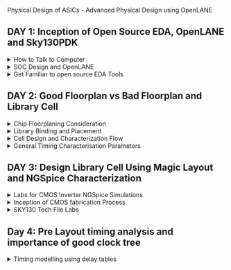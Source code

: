 [](url) Physical Design of ASICs - Advanced Physical Design using OpenLANE


## DAY 1: Inception of Open Source EDA, OpenLANE and Sky130PDK

 <details>
  <summary>How to Talk to Computer</summary>
  
## Introduction to QFN-48 Package, Chip, Pad, Core, Die, IPs

* The Arduino or any other board block structure looks as below
 ![Screenshot from 2023-09-09 12-12-10](https://github.com/SolankiPratikkumar/IIITB_PRATIKKUMAR_ASIC/assets/140999250/15592065-db6f-48ca-9107-c93d7b5f153d)

* Below there is an IC or processor which is now called as Package QFN 48(Quad Flat No Lead) which is 7mm*7mm area and inside it will communicate with a chip
![Screenshot from 2023-09-09 12-15-13](https://github.com/SolankiPratikkumar/IIITB_PRATIKKUMAR_ASIC/assets/140999250/8104fbde-5b38-4994-a06a-4709cf2c4842)

* This chip is manufactured on a silicon chip called DIE; PADS makes communication with input and output signals and CORE contains all digital logic inside it
![Screenshot from 2023-09-09 12-18-11](https://github.com/SolankiPratikkumar/IIITB_PRATIKKUMAR_ASIC/assets/140999250/16af2006-ff48-4cb2-97e5-549918ba5d72)

* Below is the vital terminology "Foundry IPs" which means a foundry is a factory which manufactures the chip using big machines and IPs an Intellectual Property which is done by communication with the help of files with an organisation. The term "MACROS" performs Digital Operation and consists of pure Digital Logic inside the chip.

![Screenshot from 2023-09-09 12-24-06](https://github.com/SolankiPratikkumar/IIITB_PRATIKKUMAR_ASIC/assets/140999250/69a59fac-f04a-4a43-8ec8-752b4d09e309)

 **Introduction to RISC-V**
   
   * C-Program is run by the compile to assembly language of RISC V and that makes Hardware Layout operation (qflow); that Hardware can be RISC-V

***WHAT IS RISC-V***

* RISC-V is an open-source instruction set architecture used to develop custom processors for a variety of applications, from embedded designs to supercomputers.
* RISC-V is an open-source instruction set architecture (ISA) for designing computer processors. 
* An instruction set architecture defines the instructions a processor can execute, the formats for those instructions, and the corresponding hardware behaviour. 
* RISC-V is designed to be versatile, customizable, and open, making it well-suited for a wide range of applications, from embedded systems to high-performance computing.
* Briefly the architecture can be understood below:
* RISC-V Architecture --->  Implementation (picorv32 cpu core) ---> Hardware Layout(qflow)

 ![Screenshot from 2023-09-09 18-22-13](https://github.com/SolankiPratikkumar/IIITB_PRATIKKUMAR_ASIC/assets/140999250/15f88da2-a69a-4521-aee6-a0bf3c358902)

## RISC-V Characteristics

* Is a proven ISA and follows established RISC design principles
* Has single-cycle instructions
* Uses a load-store architecture
* Features a simple, stable, software-centric design (small, fixed base with modular fixed-standard extensions)
* Is modular, layered and extensible, allowing for software and hardware freedom in architecture
* Flexible and scalable (i.e., suitable for microcontrollers to personal computers to supercomputers)
* Has 32- and 64-bit variants and extensions to support floating point instructions
* Is supported by various language compilers (e.g., GNU Compiler Collection and Linux operating system)
* Offers a range of hardware support from microcontrollers to systems on module, systems on chip and field programmable gate arrays
* Accelerates the design-to-market timeline through collaboration and open-source IP reuse

# From Software Applications to Hardware

* The Flow of the RISC-V is explained in the below image:
   
 ![Screenshot from 2023-08-20 14-48-36](https://github.com/SolankiPratikkumar/IIITB_PRATIKKUMAR_ASIC/assets/140999250/8415bef2-9de6-494e-95dd-d00528000659)

* "Application Software" (like Mozilla Firefox, Stopwatch app) is input to the "System Software" which then passes through the compiler and generated to RISC-V in an instruction.exe file and the exe file is passed to the Assembler which converts to Machine Binary language and Finally that is executed to "Hardware" Chip layout

 * The example of the RISC-V flow can be understood by below StopWatch application:
   
![Screenshot from 2023-08-20 14-47-58](https://github.com/SolankiPratikkumar/IIITB_PRATIKKUMAR_ASIC/assets/140999250/9ccf5217-418a-4c1d-95f2-5ea503bc70dd)

* Same way it works for other Application Software:

  ![Screenshot from 2023-08-20 14-55-09](https://github.com/SolankiPratikkumar/IIITB_PRATIKKUMAR_ASIC/assets/140999250/c0679442-3926-4659-b170-e361fe0fb134)

* Works in the following way, the C-program is created by an application and provided it to input to the compiler to which the output is RISC-V instruction and that is input to the assembler and the output of the assembler is Machine language code which is in binary format and that machine level code is input for the Hardware that is here Chip layout. Here the Compiler and assembler together form a System Software block.
  
![r1aWhatsApp Image 2023-08-20 at 4 11 34 PM](https://github.com/SolankiPratikkumar/IIITB_PRATIKKUMAR_ASIC/assets/140999250/50799b6e-38b9-437b-a360-963def94357e)

 </details>
 
  <details>
  <summary>SOC Design and OpenLANE</summary>
   
# Introduction to all components of Open source Digital ASIC Design
  

* ASIC consists of main components like RTL IPs, EDA Tools, PDK Data as shown in below image:
![Screenshot from 2023-09-10 21-37-47](https://github.com/SolankiPratikkumar/IIITB_PRATIKKUMAR_ASIC/assets/140999250/37da65cc-1014-4d96-8821-8e5d5885e91f)

* Here we are starting to see Pure Play FABs and Fabless design companies.
* PDK = the interface between the FAB and the Designers
      = Process Design Kit
* Google made an agreement with Skywater Technology and then release an opensource PPDK to masses which was FOSS 130nm Production PDK
* 130nm Technology PDK has 6% distribution of pure-play integrated circuit foundry sales in 2019 by feature sizes
* Below image shows us all the main components of RTL IPS, EDA Tools, PDK Data respectively
  
![Screenshot from 2023-09-10 21-47-23](https://github.com/SolankiPratikkumar/IIITB_PRATIKKUMAR_ASIC/assets/140999250/22ecff72-8a65-45b2-ad11-c812e9bec802)

* And collection of files are used to model a fabrication process for the EDA tools used to design and IC
* Process Design Rules, Device Models, DIgital Standard Cell Libraries,etc as seen in the below image
![Screenshot from 2023-09-10 21-51-46](https://github.com/SolankiPratikkumar/IIITB_PRATIKKUMAR_ASIC/assets/140999250/0e42da6c-f518-4419-b125-eed080977982)

(Question) Is 130nm Technology Fast?
* Yes,its Fast Technology
* The Intel P4EE @3.46GHz runs, which is much fast 
* OSU team reported 327 MHz post layout clock frequency for a single cycle RV32i CPU
* A Pipeline version can achieve > 1GHz clock!

* The ASICs design methodology is implemented through flow:
* ASIC Flow Onjective: RTL to GDS II
* Also called Automated PnR and/or Physical Implemetation

**Simplified RTL to GDS II Flow**

* The Flowchart of the Entire Flow is summarise below in image: 
![Screenshot from 2023-09-10 23-14-15](https://github.com/SolankiPratikkumar/IIITB_PRATIKKUMAR_ASIC/assets/140999250/0c237708-7cf2-4059-aa51-8e2018b72500)


* STEP 1:  Synthesis
  
* Convert RTL to a circuit out of components from the standard cell library(SCL)
* Standard cells have regular layout
* Each cells comes with different views/models utilize by different EDA views of Libraries
  * Electrical HDL & Spice
  * Layout(Abstract & Layout)

![Screenshot from 2023-09-10 23-21-53](https://github.com/SolankiPratikkumar/IIITB_PRATIKKUMAR_ASIC/assets/140999250/b95836c8-e631-4aaa-a4a0-4a6371d9df58)

* STEP 2: Floor Planning and Power Planning
  
* The objective overhere is to plan silicon area & create robust power distribution of the circuits
* Chip Floor Planning: Partition the chip die between different system building blocks & place the input/output Pads
* Macro Floor Planning: Dimensions, pin location, row definition
* Power Planning: Connected by multiple power straps,power rings, power pads of Vdd and Vss
* Below is the image of Chip Floor Planning and Designs are also shown there:
     
![Screenshot from 2023-09-10 23-21-32](https://github.com/SolankiPratikkumar/IIITB_PRATIKKUMAR_ASIC/assets/140999250/d433e6a8-ef7c-4f12-a19a-9cfcc0cf2140)

* STEP 3: Placement

* Place the cells on the floorplan rows, aligned with the sites
* Usually placement is done in two Steps: Global Placement and Detailed Placement
* In Global Placement decide the optimal position for the old cell; such positions are not certainly legal so the cell may overlay or go for a toss
* In Detailed Placement the position obtained is minimally altered to be legal
  
* STEP 4: Clock Tree Synthesis(CLock Routing)

* Create a clock-distributed network
* To deliver the clock to all sequential element flipflop
* With minimum clock Skew
* And in a good shape as Tree(H,X,etc)
  
![Screenshot from 2023-09-11 00-46-42](https://github.com/SolankiPratikkumar/IIITB_PRATIKKUMAR_ASIC/assets/140999250/4630998a-eb62-4033-99cd-53da13c0a514)

* STEP 5: Routing of Signal

* Metal nets are connected self together
* Implement the interconnect using the available metal layer as defined by PDKs
* The Sky130PDK defines routing layers, the lowest layer is directly connected and it's a Titanium metal layer while the Interconnects are an Aluminium layer
* Metal tracks form a routing grid
* The routing grid is huge
* Divide and Conquer
   * Global Routing: Generates routing guides
   * Detailed Routing: Uses the routing guides to implement the actual wiring
     
![Screenshot from 2023-09-11 00-48-25](https://github.com/SolankiPratikkumar/IIITB_PRATIKKUMAR_ASIC/assets/140999250/18ebe876-93c4-4161-8c6e-c64be226e5e7)


* STEP 6: Sign Off

* Physical Verification
   * Design Rules Checking(DRC): Make sure that the final layout owns all design rules
   * Layout vs Schematics(LVS): Final layout matches the GATE Layout netlist that is started

* Timing Verification
  * Static Timing Analysis(STA): To make sure all timing constraints are met and circuits will run at a designated clock frequency
  
## Introduction to OpenLANE and Strive Chipset

**OpenLANE**

* Started as an open source flow for a True Open Source Tape out Experiment
* Strive is a family of open-everything SOCS like Open PDKs, Open EDA, Open RTL

**Main Goal of OpenLANE**

* Produce a clean GDS II with no human intervention (no-human-in-loop)
  * Clean means:
   * No LVS Violation
   * No DRC Violation
   * No Timing Violation still it is a work in progress
* Tuned for SkyWater130 Open PDK
* Containerized that its instruction is built & run natively will follow
* Can be used to harden Macros and Chips design
* Two modes of Operation:
 * Autonomous: Push pattern wait for some time base GDS Tool
 * Interactive: Run command and steps one by one
* Design Space Exploration finds the best set of flow configuration
* Large number of Design Examples; there were 43 designs with their best configuration available and still increasing

![Screenshot from 2023-09-11 15-01-04](https://github.com/SolankiPratikkumar/IIITB_PRATIKKUMAR_ASIC/assets/140999250/eeb80cf1-cc3d-4f24-8bd3-84f3dc787ede)
  
# Introduction to OpenLANE detailed ASIC Design Flow

* Flow Diagram of OpenLANE ASIC Flow is shown below:

![Screenshot from 2023-09-11 15-11-34](https://github.com/SolankiPratikkumar/IIITB_PRATIKKUMAR_ASIC/assets/140999250/5e330038-60fe-4c30-a0db-ab35ab1caed8)

* OpenLANE is based on several OpenLANE projects like below
* OpenROAD, Magic VLSI Layout Tool, KLayout, Fault, Yosys, Fault, QFlow, ABC

Step 1: Flow starts with Design RTL to RTL Synthesis using tools of Yosys+ABC
* RTL to the Logic circuit can be optimised and used by ABC script for further use

Step 2: STA uses OpenSTA Tool
* Here Synthesis Exploration shows "Delay vs. Area" affected by different explore strategy
* Here Design Exploration is used to find the best configuration for a particular design
* Design Exploration utility is also used for Regression Testing(CI)
* OpenLANE design already runs these 70 designs to compare the result to the best-known ones

Step 3: Design for Test(DFT) uses the Fault tool for the Testing phase; The functionality and image are shown below and 

![Screenshot from 2023-09-11 16-31-45](https://github.com/SolankiPratikkumar/IIITB_PRATIKKUMAR_ASIC/assets/140999250/c39252d7-c213-44fd-b520-7dba86749497)

Step 4: Physical Implementation 
* This step is also called as PnR (Place & Route)
* All done by the OpenROAD app
* Floor/Power Planning
* End Decoupling Capacitors and Tap Cell Insertion
* Placement are two types Global and Detailed
* Post placement Optimization
* Clock Tree Synthesis(CTS)
* Routing is also done in two ways Global and Detailed

Step 5: Logic Equivalent Checking (LEC) uses Yosys tool
* Here, we compare the Netlist resulting from optimisation done during Physical Implementation
* Every time the netlist is modified and verification must be performed
   * CTS modifies the netlist
   * Post placement optimisation modifies the netlist
* LEC is used to formally confirm that the function did not change after modifying the netlist

Step 6: Dealing with Antenna Rules Violation 

* Its described below image with the definition,

![Screenshot from 2023-09-11 21-01-32](https://github.com/SolankiPratikkumar/IIITB_PRATIKKUMAR_ASIC/assets/140999250/068d8ee9-1cc0-4f49-8df2-c77be86a5e26)

* There are two solutions for this violation issue
  * Firstly, Bridging attaches a higher layer intermediary
  * Secondly, Add an Antenna diode cell to leak away charges

* With OpenLANE we create a Fake Antenna Diode  and if netlist creates an issue then we change by original antenna diode as shown below:
![Screenshot from 2023-09-11 21-04-08](https://github.com/SolankiPratikkumar/IIITB_PRATIKKUMAR_ASIC/assets/140999250/3114e73a-dd8b-48c3-bb82-2c730cd5f264)

Step 7: Sign Off
* It involves the following process
* RC Extraction
* STA(Open STA)
* Physical Verification DRC and LVS 
    * By using Magic for Design Rules Checking(DRC) and Spice Extraction from Layout
    * Magic and Netgen are used for LVS

 </details>

  <details>
  <summary>Get Familiar to open source EDA Tools</summary>  
  

**Required Installation** 
```
sudo apt-get update
sudo apt-get install \
   ca-certificates \
   curl \
   gnupg \
   lsb-release

sudo apt-get update
sudo apt-get upgrade
sudo apt install -y build-essential python3 python3-venv python3-pip make git
```

**Docker Installation**

```
# Remove old installations
sudo apt-get remove docker docker-engine docker.io containerd runc
# Installation of requirements
sudo apt-get update
sudo apt-get install \
   ca-certificates \
   curl \
   gnupg \
   lsb-release
# Add the keyrings of docker
sudo mkdir -p /etc/apt/keyrings
curl -fsSL https://download.docker.com/linux/ubuntu/gpg | sudo gpg --dearmor -o /etc/apt/keyrings/docker.gpg
# Add the package repository
echo \
   "deb [arch=$(dpkg --print-architecture) signed-by=/etc/apt/keyrings/docker.gpg] https://download.docker.com/linux/ubuntu \
   $(lsb_release -cs) stable" | sudo tee /etc/apt/sources.list.d/docker.list > /dev/null
# Update the package repository
sudo apt-get update

# Install Docker
sudo apt-get install docker-ce docker-ce-cli containerd.io docker-compose-plugin

# Check for installation
sudo docker run hello-world
```

**Installing OpenLANE**
```
git clone https://github.com/The-OpenROAD-Project/OpenLane
cd OpenLane
make
make test
```

**Check for installation**
```
sudo docker run hello-world
```

* Below are Images of the OpenLANE tool Installed:
```
//open OpenLane directory and type below command
~/OpenLane$ make mount
/openlane$ ./flow.tcl -interactive
% package require openlane 0.9
% prep -design picorv32a
% run_synthesis
```

![Screenshot from 2023-09-16 21-52-37](https://github.com/SolankiPratikkumar/IIITB_PRATIKKUMAR_ASIC/assets/140999250/c5f56af3-84fa-4171-9c74-d41e0d6d649a)

![Screenshot from 2023-09-16 22-44-12](https://github.com/SolankiPratikkumar/IIITB_PRATIKKUMAR_ASIC/assets/140999250/da9df512-45aa-4421-a717-c6f15a2d0f83)


* Below is dff_synthesis report:
![266792079-c4d04351-021f-4c56-9327-c88d52a8cd8f](https://github.com/SolankiPratikkumar/IIITB_PRATIKKUMAR_ASIC/assets/140999250/ec38cdee-a0c4-4ab4-8547-8cd6b87f10ed)

![266792086-ac2cc982-f792-4251-9b1b-b337f8bdba4b](https://github.com/SolankiPratikkumar/IIITB_PRATIKKUMAR_ASIC/assets/140999250/1ddbaba6-48c0-43a4-90d9-42bcf57f5b31)

![265791982-686d8a71-a016-4b77-83b2-2b3625f4cf91](https://github.com/SolankiPratikkumar/IIITB_PRATIKKUMAR_ASIC/assets/140999250/8d4a495a-eac3-432b-9283-683d302bead0)

* Below is synthesis_pre report:
![265792337-f73e82ad-a3bd-4a95-aa71-8542b4f47ebd](https://github.com/SolankiPratikkumar/IIITB_PRATIKKUMAR_ASIC/assets/140999250/7af25fb0-d7c2-4a2c-af28-3a0d069c8d61)

**Flops ratio:**
* The flop ratio is defined as the ratio of the number of flops to the total number of cells
* Here flop ratio is 1596/10104 = 0.1579 (i.e: 15.8%) [From the synthesis statistics]
 </details>
 </details>
 
 ## DAY 2: Good Floorplan vs Bad Floorplan and Library Cell

 <details>
  <summary>Chip Floorplaning Consideration</summary>  
  
## Utilization Factor and Aspect Ratio

* Core: The term "core width" generally pertains to the physical dimensions or size of the central processing unit (CPU) or processor core within a microchip. Typically quantified in nanometers (nm) or micrometers (µm), it is denoted as, for instance, a "14nm core" or a "7nm core," representing the transistor feature size within the core. Conversely, the "core height" isn't typically expressed in a similar manner to the width. Instead, the core's dimensions are usually communicated in relation to its overall area, calculated by multiplying its width and height.

* Die: The term "die width" typically denotes the physical measurement of the semiconductor wafer after all the individual integrated circuits (ICs) have been constructed on it, just prior to their separation. The widths of dies can vary considerably based on the particular manufacturing process and the design of the chips being manufactured, ranging from a few millimeters to several centimeters or even more.

* Comparable to the core, discussions about the "die height" are infrequent. Instead, the size of the die is commonly conveyed in relation to its area, which is calculated by multiplying its width and height.
 
* Here we are creating a netlist using 1 AND gate,1 OR gate,2 FlipFlop and all the logic gates for physical design are considered as square dimension same as Flipflop as shown in below image

![Screenshot from 2023-09-16 16-31-42](https://github.com/SolankiPratikkumar/IIITB_PRATIKKUMAR_ASIC/assets/140999250/0f3a0d1f-2679-4abf-831f-f7ad6da9c939)

* We can observe the netlist connection and all standard cell and flipflops are taken as 1*1 sq unit as shown below
  
![Screenshot from 2023-09-16 16-34-13](https://github.com/SolankiPratikkumar/IIITB_PRATIKKUMAR_ASIC/assets/140999250/6745e69c-2425-40dc-b2f2-b63df8774f2f)

* Below image we observe that the complete netlist is with dimension 4 sq unit and the core dimension is 4*2 sq unit hence by Utilisation formula as mention it will be 0.5 or 50% and the aspect ratio as per formula will be also 0.5 as per fromula mention image.
* If the total dimension area of netlist is equal area of core then Utilisation factor and Aspect Ratio equals 1 which means core is square in shape
  
* Utlisation Factor == Total area occupied by the netlist / Total area of the core.
* Aspect ratio = Height of core / Width of core

![Screenshot from 2023-09-16 16-44-28](https://github.com/SolankiPratikkumar/IIITB_PRATIKKUMAR_ASIC/assets/140999250/03d73c1c-e816-40e0-80fb-ba299cf6dc88)

## Concept of Pre- Placed Cell


* Pre-placed cells (or pre-placed blocks) in ASIC (Application-Specific Integrated Circuit) design refer to predefined and fixed blocks of logic or circuitry that are manually placed in specific locations on the semiconductor chip's layout before the automated placement and routing process.These cells are placed manually by the chip designer or through automated tools. Since these IP's are placed before automated Placement and Routing, these are reffered to as Pre-placed cells.
* Pre-Placed cells- There are few IP's/blocks have user defined locations, and hence placed in chip before automated placement and routing and are called preplaced cells.

![Screenshot from 2023-09-16 18-22-00](https://github.com/SolankiPratikkumar/IIITB_PRATIKKUMAR_ASIC/assets/140999250/3d35eedc-f41e-4677-b166-87df1c6406a9)

![Screenshot from 2023-09-16 18-26-07](https://github.com/SolankiPratikkumar/IIITB_PRATIKKUMAR_ASIC/assets/140999250/3b11a626-c2a5-4d8f-aae2-7d41c3517254)

  
## Decoupling Capacitor

* Decoupling capacitors play a vital role in electronic circuit design by ensuring a steady power supply, filtering out unwanted noise, and enhancing the overall performance and reliability of electronic systems, especially in digital and mixed-signal applications. It's crucial to carefully choose, position, and size decoupling capacitors to maximize their efficiency in noise reduction and voltage stability, thus optimizing circuit functionality.

* Pre-placed cells must then be surrounded with decoupling capacitors (decaps). The resistances and capacitances associated with long wire lengths can cause the power supply
voltage to drop significantly before reaching the logic circuits.Their role is to decouple the circuit from power supply by supplying the necessary amount of current to the circuit. They pervent crosstalk and enable local communication.

![266765647-8eaf2eea-3251-4869-bd19-09346d7c9f12](https://github.com/SolankiPratikkumar/IIITB_PRATIKKUMAR_ASIC/assets/140999250/1ce2773b-fa92-488f-9f63-5bb93080a136)

## Power Placement

* Suppose there are numerous macros on a chip, and when the output switches from '1' to '0,' the excess charge is dissipated into the ground line, resulting in a visible ground bump. Likewise, when it switches from '0' to '1,' there is a voltage drop observed in the power supply. To address this issue, implementing multiple supply lines for both VDD and ground can be a potential solution, as illustrated below:
![267383508-c4702946-dc09-4e1d-b727-87cb66dc3295](https://github.com/SolankiPratikkumar/IIITB_PRATIKKUMAR_ASIC/assets/140999250/3e27ae61-02a2-4ad4-bc17-8df6ae3c8315)

## Pin Placement

* The netlist outlines the interconnections among logic gates within a chip. The intermediate area between the core and die is allocated for the placement of pins. The connectivity details, expressed in either VHDL or Verilog, guide the positioning of I/O pads for different pins. Specifically, the input, output, and clock pins are strategically placed to minimize routing complexity and optimize for reduced delay
  
![267384870-6defb5df-c7ce-4112-be5f-c90029002da8](https://github.com/SolankiPratikkumar/IIITB_PRATIKKUMAR_ASIC/assets/140999250/e70c9f71-7646-4ab1-8311-964825f07820)

* The Clock port are bigger than the normal I/O pins because of it's continuous use and larger area offers less resistance. 
![267385070-8d8c13a0-78ab-4664-b9f3-d5a945aa7cb9](https://github.com/SolankiPratikkumar/IIITB_PRATIKKUMAR_ASIC/assets/140999250/85d8bcc7-10b7-4bc1-826f-f090cf6a2775)


* To run the picorv32a floorplan in OpenLane:
```
run_floorplan
```
![Screenshot from 2023-09-16 23-19-41](https://github.com/SolankiPratikkumar/IIITB_PRATIKKUMAR_ASIC/assets/140999250/3bfad5d8-483a-4569-90d2-181630736acd)

* Post the floorplan run, a .def file will have been created within the results/floorplan directory.
* We may review floorplan files by checking the floorplan.tcl.
* The system defaults will have been overriden by switches set in conifg.tcl and further overriden by switches set in sky130A_sky130_fd_sc_hd_config.tcl.

To view the floorplan, Magic is invoked after moving to the results/floorplan directory:



* Post the floorplan run, a .def file will have been created within the results/floorplan directory. We may review floorplan files by checking the floorplan.tcl. The system defaults will have been overriden by switches set in conifg.tcl and further overriden by switches set in sky130A_sky130_fd_sc_hd_config.tcl.

* To view the floorplan, Magic is invoked after moving to the results/floorplan directory:
![Screenshot from 2023-09-16 23-24-01](https://github.com/SolankiPratikkumar/IIITB_PRATIKKUMAR_ASIC/assets/140999250/2ae6c2a1-aa17-40f6-8e8e-8beb055ef97e)

```
magic -T /home/parallels/OpenLane/vsdstdcelldesign/libs/sky130A.tech lef read tmp/merged.nom.lef def read results/floorplan/picorv32a.def &
```

<img width="904" alt="266801182-87c3c1e9-eb75-4365-932f-9865b3ef6ffd" src="https://github.com/SolankiPratikkumar/IIITB_PRATIKKUMAR_ASIC/assets/140999250/33b79e85-a977-48e0-ae6a-3160f8ad1c60">


* One can zoom into Magic layout by selecting an area with left and right mouse click followed by pressing "z" key.

* Various components can be identified by using the what command in tkcon window after making a selection on the component.

* Zooming in also provides a view of decaps present in picorv32a chip.

* The standard cell can be found at the bottom left corner.

* You can clearly see I/O pins, Decap cells and Tap cells. Tap cells are placed in a zig zag manner or you can say diagonally

</details>
 </details>

 <details>
  <summary>Library Binding and Placement</summary>  

* Library consists of cells, shapes & sizes of cells, various flavours of the same cell, timing/delay information.
* The netlist or the circuit is made using the component available in library, where each element is represented as a box.

![266786781-4887d41c-a227-47df-b30a-c92b8a800019](https://github.com/SolankiPratikkumar/IIITB_PRATIKKUMAR_ASIC/assets/140999250/e09f7272-2f3a-45ae-bbea-cc1ee9b115d1)

 * Initially, the netlist is bound to physical cells in the design process. While practice exercises may involve predefined shapes for logical gates like OR, AND, etc., in real-world scenarios, we define physical dimensions using shapes like rectangles or squares, specifying width and height.
 * This data is typically provided in libraries (libs) and layout exchange format (LEF) files. These dimensions and other relevant information are used to place the cells in the design by proper initialization.

![266786781-4887d41c-a227-47df-b30a-c92b8a800019](https://github.com/SolankiPratikkumar/IIITB_PRATIKKUMAR_ASIC/assets/140999250/747c1481-ca5d-482e-a30f-95b97bede7c7)

## Optimize Placement

* Placement is the process of placing the cells in the core area of the chip as shown below

![266786781-4887d41c-a227-47df-b30a-c92b8a800019](https://github.com/SolankiPratikkumar/IIITB_PRATIKKUMAR_ASIC/assets/140999250/747c1481-ca5d-482e-a30f-95b97bede7c7)

* The next step in the OpenLANE ASIC flow is placement. The synthesized netlist is to be placed on the floorplan. Placement is perfomed in 2 stages:
* 1.Global Placement: It finds optimal position for all cells which may not be legal and cells may overlap. Optimization is done through reduction of half parameter wire length.
* 2.Detailed Placement: It alters the position of cells post global placement so as to legalise them
![2b266786848-e40e5c6c-a71d-454e-8cba-4b24530cc44b](https://github.com/SolankiPratikkumar/IIITB_PRATIKKUMAR_ASIC/assets/140999250/eba5dcd4-9218-4383-a6e5-8b556c386932)

* Optimization is stage where we estimate the lenght and capictance, based on that we add buffers. Ideally, Optimization is done for better timing

![Screenshot from 2023-09-16 23-50-58](https://github.com/SolankiPratikkumar/IIITB_PRATIKKUMAR_ASIC/assets/140999250/aa4ccb5f-7d53-42c7-8065-2c2a4192ac9b)

 ## Netlist Binding and initial place design

* Library characterization is the procedure of thoroughly analyzing and characterizing electronic components and fundamental elements like logic gates, flip-flops, and related building blocks. 
* The aim is to create accurate models that precisely represent the behavior of these components under a range of conditions and scenarios.
* Through library characterization, vital information is obtained regarding how these components respond to diverse inputs, account for delays, manage power consumption, and exhibit various other operational characteristics.
* Library modeling encompasses the creation of mathematical or algorithmic representations that accurately describe the behavior and characteristics of electronic components.
* These models serve as the foundation for Electronic Design Automation (EDA) tools to simulate, analyze, and optimize digital circuits during the design phase.
* By utilizing these models, designers can efficiently evaluate the performance, power consumption, timing, and other critical aspects of the circuit design, aiding in the development of optimal and functional electronic systems
  
![2c 6824418-98fc611c-0d59-47cb-8869-ef3fca4c9500](https://github.com/SolankiPratikkumar/IIITB_PRATIKKUMAR_ASIC/assets/140999250/d2f8ec3c-107d-4121-9b85-0c4a19e1f528)

* Logic synthesis stands as a pivotal phase in digital integrated circuit (IC) design, acting as a central process in translating a high-level hardware description into a gate-level representation that can be physically fabricated in silicon.

* The Floorplan is a critical step in physical design, wielding substantial influence over the quality of chip or design implementation. An effective floorplan can streamline the implementation process (including placement, clock tree synthesis, routing, and timing closure). Conversely, a poor floorplan can lead to an array of design issues, such as congestion, timing problems, noise, IR (current), and routing complications. A suboptimal floorplan can escalate area, power usage, affect reliability and the IC's lifespan, ultimately increasing the overall IC cost due to extended closure efforts and the need for additional low voltage threshold switches (LVTS) or ultra-low voltage threshold switches (ULVTS).

* Placement involves determining the positions of circuit devices on a die's surface. It is a critical stage in the VLSI design flow, impacting routability, performance, heat distribution, and to a lesser extent, power consumption of a design.

* Clock Tree Synthesis (CTS) is a technique used to evenly distribute the clock among all sequential parts of a VLSI design, aiming to minimize skew and delay.

* Routing in VLSI entails physically establishing connections between signal pins using metal layers. Following Clock Tree Synthesis (CTS) and optimization, the routing step defines precise pathways for interconnecting standard cells, macros, and I/O pins.

* Optimizing placement involves utilizing estimated wire length and capacitance to achieve an efficient layout.

* Repeaters, essential components in the core area, are introduced to maintain signal integrity. The arrangement and placement of repeaters within the core play a crucial role, as illustrated in the provided image.

![2c6817886-5a2f396e-9ac9-4fb4-b407-14480a4b468e](https://github.com/SolankiPratikkumar/IIITB_PRATIKKUMAR_ASIC/assets/140999250/ff9e5503-132f-4c7b-8517-b4791aa01a91)

* Below is the image when we ran Placement command in OpenLane
![Screenshot from 2023-09-16 23-50-58](https://github.com/SolankiPratikkumar/IIITB_PRATIKKUMAR_ASIC/assets/140999250/706457b3-fe32-430d-b4d6-4e1e80b4bc1f)

**Congestion aware Placement**
* Post placement, the design can be viewed on magic within results/placement directory:
```
magic -T /home/parallels/OpenLane/vsdstdcelldesign/libs/sky130A.tech lef read tmp/merged.nom.lef def read results/floorplan/picorv32a.def &
```

![266819534-98701b8a-a575-4553-a661-15e2af78884d](https://github.com/SolankiPratikkumar/IIITB_PRATIKKUMAR_ASIC/assets/140999250/782c21bf-cb26-4ee3-b890-c24a8a2e3ca0)

**Note:** Power distribution network generation is usually a part of the floorplan step. However, in the openLANE flow, floorplan does not generate PDN. It is created after post CTS. The steps are - floorplan, placement, CTS, Post CTS and then PDN

**Need for libraries and characterization** 

* As we know that, logic gates or logic cells are a shared element in every stage of the design process, encompassing logic synthesis, routing, and STA (Static Timing Analysis).
* To enable the tools to comprehend these gates and their timing, it's imperative to conduct a thorough characterization of these cells

</details>

 <details>
  <summary>Cell Design and Characterization Flow</summary> 

* Below is the representation of cell design flow
  
![266851161-481e207c-bff3-44dc-a1da-e9b060c0b096](https://github.com/SolankiPratikkumar/IIITB_PRATIKKUMAR_ASIC/assets/140999250/843fb9a0-3d6c-491a-b438-1a843a3dbd4a)

* The design flow for cells, also recognized as the standard cell design flow, involves the process of crafting and refining standard cell libraries essential for digital integrated circuit design. These libraries constitute foundational elements like logic gates and flip-flops, crucial for the creation of intricate digital circuits.

* Initiation involves specifying the standard cell library's requirements and specifications, encompassing factors like technology node, voltage levels, speed requisites, and power constraints.

* Following this, the appropriate architecture and topology for the standard cells are selected, entailing decisions on the logical functions each cell will undertake, alongside determining the number of input and output pins.

* Subsequently, schematic designs for each standard cell are created, delineating the logical function using gates and interconnections. Specialized tools like schematic capture software are employed for this stage.

* After the schematic design, the cells are simulated to ascertain compliance with stipulated functionality and timing requisites. This phase may encompass functional simulation, static timing analysis (STA), and power analysis.

* Physical layouts for the cells are then generated based on the schematic designs, entailing specifications of dimensions, transistor placements, and metal layer routing.

* Crucial checks such as Design Rule Check (DRC) and Layout vs. Schematic (LVS) are performed to ensure adherence to manufacturing rules and coherence with the schematic.

* Next, parasitic components, including resistances and capacitances, are extracted from the layout, significantly influencing timing and power characteristics. The cells are thoroughly characterized by evaluating their performance under various conditions, such as varying input vectors and operating voltages.

* A detailed timing analysis follows to determine critical parameters like propagation delay, setup time, hold time, and clock-to-Q delay for flip-flops.

* The standard cell library is ultimately validated by integrating it into a test chip or designing test cases, ensuring alignment with performance and functionality requirements.
  
![266851584-58dabbee-bdc0-4259-8af8-577835d7803d](https://github.com/SolankiPratikkumar/IIITB_PRATIKKUMAR_ASIC/assets/140999250/b32359d4-3868-4eff-bce6-9dfcea894a5a)

![2aa266a851870-e750f943-c0c8-4117-bfb2-6e9ad56c68c5](https://github.com/SolankiPratikkumar/IIITB_PRATIKKUMAR_ASIC/assets/140999250/0ebb5c99-fa9a-4d08-ba37-61d88e2cffb8)

* Stick diagram of the layout representation is shown below:
  
![2bb266852695-7d81050a-6039-4fed-bea9-1a094ac6dcf6](https://github.com/SolankiPratikkumar/IIITB_PRATIKKUMAR_ASIC/assets/140999250/6eb2b0d2-8874-46ed-aeb0-053e219c87b6)

## Standard Cell Characterization Flow

* A typical standard cell characterization flow that is followed in the industry includes the following steps:

1. Read in the models and tech files
2. Read extracted spice Netlist
3. Recognise behavior of the cells
4. Read the subcircuits
5. Attach power sources
6. Apply stimulus to characterization setup
7. Provide neccesary output capacitance loads
8. Provide neccesary simulation commands

* Now,all these 8 steps are fed in together as a configuration file to a characterization software called GUNA. This software generates timing, noise, power models. These .libs are classified as Timing characterization, power characterization and noise characterization

![242526685-87348350-fa25-4ef8-99f4-1cdddf070f10](https://github.com/SolankiPratikkumar/IIITB_PRATIKKUMAR_ASIC/assets/140999250/31f0760b-24ca-46e9-aa7f-c66b214e8942)

![266853817-34bb2182-24c1-40b7-b06b-faccf1959727](https://github.com/SolankiPratikkumar/IIITB_PRATIKKUMAR_ASIC/assets/140999250/383e0f2f-b9fe-4f0a-b3e6-7730f389aba8)

![266853809-bef80248-0189-495b-9579-f1bbb9444096](https://github.com/SolankiPratikkumar/IIITB_PRATIKKUMAR_ASIC/assets/140999250/24de945b-887b-4f78-8808-bc9009475c66)

</details>

 <details>
  <summary>General Timing Characterisation Parameters</summary> 

* The can understoodthis Parameter by taking a circuit as a reference
  
![2ba 266782039-b9f3b27d-3cd0-48d4-bbc5-848b18c63045](https://github.com/SolankiPratikkumar/IIITB_PRATIKKUMAR_ASIC/assets/140999250/a96da9ac-8c14-458a-baaf-67d854723080)

* slew_low_rise_thr : Its generally taken as a point in the rising wavform, the point is at rising edge generally at 20% value from the initial point.

* slew_high_rise_thr : Its generally taken as a point in the rising wavform, the point is at rising edge generally at 20% value from the final point of the waveform, also it can also be considered as 80% from initial point of the waveform.

* slew_low_fall_thr : Its generally taken as a point in the falling wavform, the point is at rising edge generally at 20% value from the initial point.

* slew_high_fall_thr : Its generally taken as a point in the falling wavform, the point is at rising edge generally at 20% value from the final point of the waveform, also it can also be considered as 80% from initial point of the waveform.

![2bb_266782248-24922247-a8b7-42c7-8f19-3315f8be5f8b](https://github.com/SolankiPratikkumar/IIITB_PRATIKKUMAR_ASIC/assets/140999250/258822ac-0913-46f1-b2b7-82f28fb5b081)


* in_rise_thr : It is generally taken the 50% value point in the input rise waveform.

* in_fall_thr : It is generally taken the 50% value point in the input fall waveform.

* out_rise_thr : It is generally taken the 50% value point in the output rise waveform.

* out_fall_thr :  It is generally taken the 50% value point in the output fall waveform

* The above concept is shown in below image:

![2bc_266782346-7794cd40-f580-4443-ab91-134d111c4fdf](https://github.com/SolankiPratikkumar/IIITB_PRATIKKUMAR_ASIC/assets/140999250/a0a7cad0-58de-48d1-a665-709347127aab)


* **Propagation Delay** refers to the time interval between when the input, in the process of transitioning, reaches 50% of its ultimate value, and the moment the output also achieves 50% of its final value. Inadequate selection of threshold values can result in negative delay values. Even with appropriate threshold choices, variations in slew rate can sometimes cause the delay to be either positive or negative.
* Propagation delay = time(out_thr) - time(in_thr)

* **Transition Time** is the time it takes the signal to move between states is the transition time , where the time is measured between 10% and 90% or 20% to 80% of the signal levels.
* Rise transition time = time(slew_high_rise_thr) - time (slew_low_rise_thr)
* Low transition time = time(slew_high_fall_thr) - time (slew_low_fall_thr)
  
 </details>
 </details>
 
 ## DAY 3: Design Library Cell Using Magic Layout and NGSpice Characterization

 <details>
  <summary>Labs for CMOS Inverter NGSpice Simulations</summary>  

**Inverter**

* A CMOS inverter, or Complementary Metal-Oxide-Semiconductor inverter, is a fundamental digital electronic circuit designed to perform the basic logical operation of inversion.
* Essentially, it takes an input signal and generates an output signal that represents the logical opposite of the input.
* When the input is high (logic 1), the output will be low (logic 0), and conversely, when the input is low (logic 0), the output will be high (logic 1)
* Below image shows the nodes of inverter:
![268231402-be2807d2-e912-4beb-bd29-fd137c278f97](https://github.com/SolankiPratikkumar/IIITB_PRATIKKUMAR_ASIC/assets/140999250/652327ff-ded7-43e7-a991-741532081f9a)

* The spice deck simulation shown below:
![268254662-af257b8b-e995-45a0-8abc-e7c19515cc91](https://github.com/SolankiPratikkumar/IIITB_PRATIKKUMAR_ASIC/assets/140999250/a86f435c-b714-434c-ad4e-408e07c649cb)

* The cir file is shown below
![268257826-b944f013-ba10-4926-9efa-1c3814d477dd](https://github.com/SolankiPratikkumar/IIITB_PRATIKKUMAR_ASIC/assets/140999250/956942fd-396e-41fb-8744-be3878754147)

* To run it open ngspice and in command give
``source cmos.cir``

![268258504-e79c82b2-9054-41da-8314-d448fb0ddf17](https://github.com/SolankiPratikkumar/IIITB_PRATIKKUMAR_ASIC/assets/140999250/79a846c9-ac4e-46cf-8ea9-936418da40e5)

* Below is the model file :

```
* SPICE 3f5 Level 8, Star-HSPICE Level 49, UTMOST Level 8

.lib cmos_models 
* DATE: Feb 23/01
* LOT: T0BM                  WAF: 07
* Temperature_parameters=Default
.MODEL nmos  NMOS (                                LEVEL   = 49
+VERSION = 3.1            TNOM    = 27             TOX     = 5.8E-9
+XJ      = 1E-7           NCH     = 2.3549E17      VTH0    = 0.3907535
+K1      = 0.4376003      K2      = 8.265151E-3    K3      = 4.214601E-3
+K3B     = -3.7220937     W0      = 2.517345E-6    NLX     = 2.310668E-7
+DVT0W   = 0              DVT1W   = 0              DVT2W   = 0
+DVT0    = 0.2411602      DVT1    = 0.3707226      DVT2    = -0.5
+U0      = 316.5922683    UA      = -9.89493E-10   UB      = 2.154013E-18
+UC      = 2.474632E-11   VSAT    = 1.254499E5     A0      = 1.2735648
+AGS     = 0.2428704      B0      = 2.579719E-8    B1      = -1E-7
+KETA    = 4.87168E-4     A1      = 0              A2      = 0.5196633
+RDSW    = 120            PRWG    = 0.5            PRWB    = -0.2
+WR      = 1              WINT    = 2.357855E-8    LINT    = 1.210018E-9
+DWG     = 2.292632E-9
+DWB     = -9.94921E-10   VOFF    = -0.1039771     NFACTOR = 1.3905578
+CIT     = 0              CDSC    = 2.4E-4         CDSCD   = 0
+CDSCB   = 0              ETA0    = 3.894977E-3    ETAB    = 7.800632E-4
+DSUB    = 0.0307944      PCLM    = 1.7312397      PDIBLC1 = 0.999135
+PDIBLC2 = 4.850036E-3    PDIBLCB = -0.0866866     DROUT   = 0.8612131
+PSCBE1  = 7.995844E10    PSCBE2  = 1.457011E-8    PVAG    = 0.0099984
+DELTA   = 0.01           RSH     = 5              MOBMOD  = 1
+PRT     = 0              UTE     = -1.5           KT1     = -0.11
+KT1L    = 0              KT2     = 0.022          UA1     = 4.31E-9
+UB1     = -7.61E-18      UC1     = -5.6E-11       AT      = 3.3E4
+WL      = 0              WLN     = 1              WW      = -1.22182E-16
+WWN     = 1.2127         WWL     = 0              LL      = 0
+LLN     = 1              LW      = 0              LWN     = 1
+LWL     = 0              CAPMOD  = 2              XPART   = 0.4
+CGDO    = 3.11E-10       CGSO    = 3.11E-10       CGBO    = 1E-12
+CJ      = 1.741905E-3    PB      = 0.9876681      MJ      = 0.4679558
+CJSW    = 3.653429E-10   PBSW    = 0.99           MJSW    = 0.2943558
+CF      = 0              PVTH0   = -0.01          PRDSW   = 0
+PK2     = 2.589681E-3    WKETA   = -1.866069E-3   LKETA   = -0.0166961      )
*
.MODEL pmos  PMOS (                                LEVEL   = 49
+VERSION = 3.1            TNOM    = 27             TOX     = 5.8E-9
+XJ      = 1E-7           NCH     = 4.1589E17      VTH0    = -0.583228
+K1      = 0.5999865      K2      = 6.150203E-3    K3      = 0
+K3B     = 3.6314079      W0      = 1E-6           NLX     = 1E-9
+DVT0W   = 0              DVT1W   = 0              DVT2W   = 0
+DVT0    = 2.8749516      DVT1    = 0.7488605      DVT2    = -0.0917408
+U0      = 136.076212     UA      = 2.023988E-9    UB      = 1E-21
+UC      = -9.26638E-11   VSAT    = 2E5            A0      = 0.951197
+AGS     = 0.20963        B0      = 1.345599E-6    B1      = 5E-6
+KETA    = 0.0114727      A1      = 3.851541E-4    A2      = 0.614676
+RDSW    = 1.496983E3     PRWG    = -0.0440632     PRWB    = -0.2945454
+WR      = 1              WINT    = 7.879211E-9    LINT    = 2.894523E-8
+DWG     = -1.112097E-8
+DWB     = 9.815716E-9    VOFF    = -0.1204623     NFACTOR = 1.2259401
+CIT     = 0              CDSC    = 2.4E-4         CDSCD   = 0
+CDSCB   = 0              ETA0    = 0.3325261      ETAB    = -0.0623452
+DSUB    = 0.9206875      PCLM    = 0.833903       PDIBLC1 = 9.948506E-4
+PDIBLC2 = 0.0191187      PDIBLCB = -1E-3          DROUT   = 0.9938581
+PSCBE1  = 2.887413E10    PSCBE2  = 8.325891E-9    PVAG    = 0.8478443
+DELTA   = 0.01           RSH     = 3.6            MOBMOD  = 1
+PRT     = 0              UTE     = -1.5           KT1     = -0.11
+KT1L    = 0              KT2     = 0.022          UA1     = 4.31E-9
+UB1     = -7.61E-18      UC1     = -5.6E-11       AT      = 3.3E4
+WL      = 0              WLN     = 1              WW      = 0
+WWN     = 1              WWL     = 0              LL      = 0
+LLN     = 1              LW      = 0              LWN     = 1
+LWL     = 0              CAPMOD  = 2              XPART   = 0.4
+CGDO    = 2.68E-10       CGSO    = 2.68E-10       CGBO    = 1E-12
+CJ      = 1.864957E-3    PB      = 0.976468       MJ      = 0.4614408
+CJSW    = 3.118281E-10   PBSW    = 0.6870843      MJSW    = 0.3021929
+CF      = 0              PVTH0   = 6.397941E-3    PRDSW   = 30.410214
+PK2     = 2.100359E-3    WKETA   = 5.428923E-3    LKETA   = -0.0111599      )
*
.endl
```

**For execution:**

* Run Then using setplot you can set the dc plot. Also you can see by assign display and we can see plot Output vs Input
  
![Screenshot from 2023-09-17 01-39-58](https://github.com/SolankiPratikkumar/IIITB_PRATIKKUMAR_ASIC/assets/140999250/00b9aa6f-9091-420a-b47f-45ec2e777c3f)

* Here we are representing the switching threshold, including the relationship and calculate between Wp/Lp and xWn/Ln

![268261711-7f9b0787-45cc-4e45-9edc-28918f2bff76](https://github.com/SolankiPratikkumar/IIITB_PRATIKKUMAR_ASIC/assets/140999250/b57fa46d-03fe-415f-87e9-cb80d4a24b7f)

* We have now updated CMOS file:
![268262032-4b39d6f4-5165-4a1e-96f9-46fa827b82cd](https://github.com/SolankiPratikkumar/IIITB_PRATIKKUMAR_ASIC/assets/140999250/e0b077e2-64b6-4725-925d-82d739224698)
 
* Below is the graph of out vs time:
![268263752-778eca09-2747-40b6-86e2-1c6b0f2233f9](https://github.com/SolankiPratikkumar/IIITB_PRATIKKUMAR_ASIC/assets/140999250/84020417-7e5e-4094-86e2-b47852b9f561)

## Lab steps to gitclone vsdstdcell design

* First, clone the required mag files and spicemodels of inverter,pmos and nmos sky130. The command to clone files from github link is:
``git clone https://github.com/nickson-jose/vsdstdcelldesign.git``
* Once we run this command, it will create vsdstdcelldesign folder in openlane directory.
* Inorder to open the mag file and run magic go to the directory
* For layout we run magic command
``magic -T sky130A.tech sky130_inv.mag &``
* After running Magic command we get the layout of the inverter in the Magic window

![3A266819668-f5ebf20c-53c3-4c3c-b5a1-5b45e8bf685d](https://github.com/SolankiPratikkumar/IIITB_PRATIKKUMAR_ASIC/assets/140999250/5c373d10-1915-43eb-951e-036380c166ff)

   </details>
   </details>
 <details>
  <summary>Inception of CMOS fabrication Process</summary>
  
* Here's an explanation of the 16-mask CMOS fabrication process:
  
* Substrate Selection: In the initial stage, the appropriate semiconductor substrate is carefully chosen.

* Creation of Active Regions: To isolate the active regions for transistors, the process begins with the deposition of SiO2 and Si3N4 layers, followed by photolithography and silicon nitride etching. This process, known as LOCOS (Local Oxidation of Silicon), involves growing oxide in specific regions. Subsequently, Si3N4 is removed using hot phosphoric acid.

* Formation of N-Well and P-Well: The N-well and P-well regions are created separately. P-well formation involves photolithography and ion implantation of p-type Boron material into the p-substrate. Similarly, N-well is formed using n-type Phosphorus material. High-temperature furnace processes drive-in diffusion to determine well depths, a process known as the tub process.

* Gate Formation: The gate is a critical terminal in CMOS transistors, controlling threshold voltages for transistor switching. A polysilicon layer is deposited, and photolithography techniques are applied to create NMOS and PMOS gates. Important parameters in gate formation include oxide capacitance and doping concentration.

* Lightly Doped Drain (LDD) Formation: LDD is created to mitigate hot electron and short channel effects.

* Formation of Source & Drain: Thin oxide layers are added to prevent channel effects during ion implantation. N+ and P+ implants are performed using Arsenic implantation and high-temperature annealing.

* Local Interconnect Formation: Thin screen oxide is removed through etching in an HF solution. Titanium deposition through sputtering is initiated. Heat treatment results in chemical reactions, producing low-resistant titanium silicon dioxide for interconnect contacts and titanium nitride for top-level connections, enabling local communication.

* Higher Level Metal Formation: Achieving suitable metal interconnects involves addressing non-planar surface topography. Chemical Mechanical Polishing (CMP) is employed by doping silicon oxide with Boron or Phosphorus to achieve surface planarization. TiN and blanket Tungsten layers are deposited and subjected to CMP. An aluminum (Al) layer is added and subjected to photolithography and CMP. This constitutes the first level of interconnects, with additional interconnect layers added to reach higher-level metal layers.

![266960128-11e88b98-aaa3-4077-b46b-abff9b3f38c3](https://github.com/SolankiPratikkumar/IIITB_PRATIKKUMAR_ASIC/assets/140999250/6fe3466b-4f3e-4520-bf25-ebb789b64166)

* Addition of Dielectric Layer: Finally, a dielectric layer, typically Si3N4, is applied to protect the chip.

* This intricate process leads to the creation of advanced integrated circuits with multiple layers of interconnects, playing a vital role in modern electronic devices.
  
![3b268265887-2fe79a8e-8560-408f-9eba-e2da7131f424](https://github.com/SolankiPratikkumar/IIITB_PRATIKKUMAR_ASIC/assets/140999250/8cd94767-4f9d-4a07-9baf-cedfdbbd410e)

* First, clone the required mag files and spicemodels of inverter,pmos and nmos sky130. The command to clone files from github link is:
``
git clone https://github.com/nickson-jose/vsdstdcelldesign.git
``
* For layout we will run a Magic command
```
magic -T sky130A.tech sky130_inv.mag &
```
![Screenshot from 2023-09-17 02-10-59](https://github.com/SolankiPratikkumar/IIITB_PRATIKKUMAR_ASIC/assets/140999250/290c85f0-d607-4988-90c1-b32db4ad3e1d)

![Screenshot from 2023-09-17 02-12-15](https://github.com/SolankiPratikkumar/IIITB_PRATIKKUMAR_ASIC/assets/140999250/325be9f4-40a9-45e9-8413-1795d8ab4efd)

## SKY130 Basic Layer layout and LEF using inverter

* When inspecting the layout, we can observe the specific layers necessary for constructing a CMOS inverter. The inverter consists of a PMOS and NMOS transistor connected in tandem.

* The gates of both the PMOS and NMOS transistors are interconnected and directed to the input, denoted as 'A'.
* The NMOS source is linked to the ground, represented as 'VGND'.
* The PMOS source is connected to VDD, indicated as 'VPWR'.
* The drains of both PMOS and NMOS transistors are connected, ultimately leading to the output, labeled as 'Y'.
* Within the Skywater130 technology, the initial layer is the local interconnect layer, referred to as 'locali'. * * Above this layer, we have metal 1, identifiable by its purple color, and above that is metal 2, characterized by a pink color.
* To explore connections between various segments, position the cursor over the area of interest and press 'S' once. The tkson window will display the corresponding component name, providing valuable insights into the layout
  
![Screenshot from 2023-09-17 11-33-40](https://github.com/SolankiPratikkumar/IIITB_PRATIKKUMAR_ASIC/assets/140999250/7bc182d0-acab-4fa9-8676-f9cbc26b1439)

  
![266970714-06f1731a-3266-4c8f-9085-e3c376cf8290](https://github.com/SolankiPratikkumar/IIITB_PRATIKKUMAR_ASIC/assets/140999250/a0f2fa2d-457f-49ce-aa05-82d66b7b1942)


**Library exchange format(.lef)**
* The layout of a design is defined in a specific file called LEF.
* It includes design rules (tech LEF) and abstract information about the cells.
  * Tech LEF - Technology LEF file contains information about the Metal layer, Via Definition and DRCs.
  * Macro LEF - Contains physical information of the cell such as its Size, Pin, their direction.

## Designing Standard Cell and SPICE extraction in MAGIC

* Following commands were used in the magic command window to generate the spice file.
```
extract all
ext2spice cthresh 0 rthresh 0
ex2spice
```

* First we need to provide bounding box width and height in tkson window. lets say that width of BBOX is 1.38u and height is 2.72u. The command to give these values to magic is property Fixed BBOX (0 0 1.32 2.72) 

* After this, Vdd, GND segments which are in metal 1 layer, their respective contacts and atlast logic gates layout is defined Inorder to know the logical functioning of the inverter, we extract the spice and then we do simulation on the spice. To extract it on spice we open TKCON window, the steps are

* Know the present directory - ``pwd ``

* Create an extraction file - the command is`` extract all``and sky130_inv.ext files has been created
create spice file using .ext file to be used with our ngspice tool - the commands are
``ext2spice cthresh 0 rthresh 0`` - extracts parasatic capcitances also since these are actual layers - nothing is created in the folder ext2spice - a file`` sky130_inv.spice ``has been created.

![Screenshot from 2023-09-17 11-45-09](https://github.com/SolankiPratikkumar/IIITB_PRATIKKUMAR_ASIC/assets/140999250/e2cd1a53-bd70-4ae8-b56a-bbb9bdff7b64)

</details>
   </details>
 <details>
  <summary>SKY130 Tech File Labs</summary>  
  
## Create Final SPICE Deck
  
* In this we edit the .spice file making the connection as required in the circuit. The file is customised in accordance to the model file available in the sky130PDK.
* The edited .spice file is shown below


</details>

## Day 4: Pre Layout timing analysis and importance of good clock tree
 <details>
  <summary>Timing modelling using delay tables</summary>  
   </details>
   </details>
